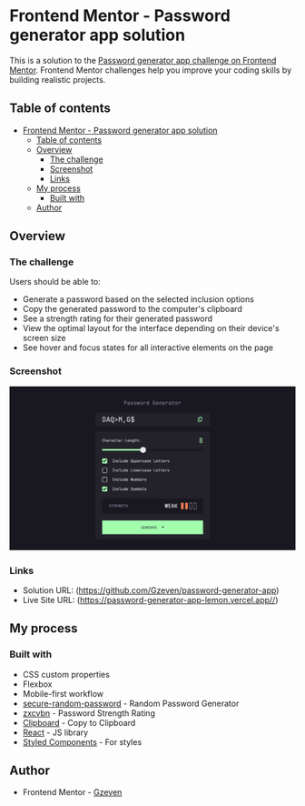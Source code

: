 # Frontend Mentor - Password generator app solution

This is a solution to the [Password generator app challenge on Frontend Mentor](https://www.frontendmentor.io/challenges/password-generator-app-Mr8CLycqjh). Frontend Mentor challenges help you improve your coding skills by building realistic projects. 

## Table of contents

- [Frontend Mentor - Password generator app solution](#frontend-mentor---password-generator-app-solution)
  - [Table of contents](#table-of-contents)
  - [Overview](#overview)
    - [The challenge](#the-challenge)
    - [Screenshot](#screenshot)
    - [Links](#links)
  - [My process](#my-process)
    - [Built with](#built-with)
  - [Author](#author)


## Overview

### The challenge

Users should be able to:

- Generate a password based on the selected inclusion options
- Copy the generated password to the computer's clipboard
- See a strength rating for their generated password
- View the optimal layout for the interface depending on their device's screen size
- See hover and focus states for all interactive elements on the page

### Screenshot

![](./src/assets/images/PasswordGeneratorAppImage.png)


### Links

- Solution URL: (https://github.com/Gzeven/password-generator-app)
- Live Site URL: (https://password-generator-app-lemon.vercel.app//)

## My process

### Built with

- CSS custom properties
- Flexbox
- Mobile-first workflow
- [secure-random-password](https://www.npmjs.com/package/secure-random-password/) - Random Password Generator
- [zxcvbn](https://www.npmjs.com/package/zxcvbn/) - Password Strength Rating
- [Clipboard](https://www.npmjs.com/package/clipboard/) - Copy to Clipboard
- [React](https://reactjs.org/) - JS library
- [Styled Components](https://styled-components.com/) - For styles

## Author

- Frontend Mentor - [Gzeven](https://www.frontendmentor.io/profile/Gzeven)


